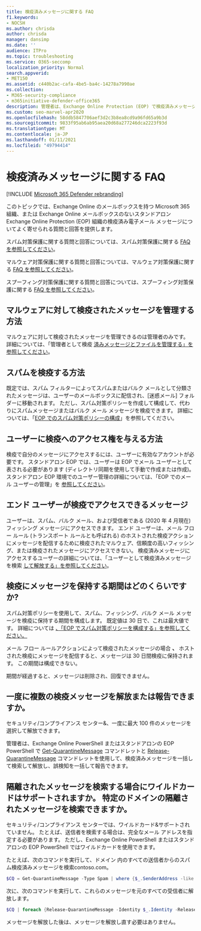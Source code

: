 ```yaml
---
title: 検疫済みメッセージに関する FAQ
f1.keywords:
- NOCSH
ms.author: chrisda
author: chrisda
manager: dansimp
ms.date: ''
audience: ITPro
ms.topic: troubleshooting
ms.service: O365-seccomp
localization_priority: Normal
search.appverid:
- MET150
ms.assetid: c440b2ac-cafa-4be5-ba4c-14278a7990ae
ms.collection:
- M365-security-compliance
- m365initiative-defender-office365
description: 管理者は、Exchange Online Protection (EOP) で検疫済みメッセージに関してよく寄せられる質問と回答を表示できます。
ms.custom: seo-marvel-apr2020
ms.openlocfilehash: 58ddb5847706aef3d2c3b8ea8cd9a96fd65a9b3d
ms.sourcegitcommit: 9833f95ab6ab95aea20d68a277246dca2223f93d
ms.translationtype: MT
ms.contentlocale: ja-JP
ms.lasthandoff: 01/11/2021
ms.locfileid: "49794414"
---
```

# <a name="quarantined-messages-faq"></a>検疫済みメッセージに関する FAQ

[!INCLUDE [Microsoft 365 Defender rebranding](../includes/microsoft-defender-for-office.md)]


このトピックでは、Exchange Online のメールボックスを持つ Microsoft 365 組織、または Exchange Online メールボックスのないスタンドアロン Exchange Online Protection (EOP) 組織の検疫済み電子メール メッセージについてよく寄せられる質問と回答を提供します。

スパム対策保護に関する質問と回答については、スパム対策保護に関する [FAQ を参照してください](anti-spam-protection-faq.md)。

マルウェア対策保護に関する質問と回答については、マルウェア対策保護に関する [FAQ を参照してください](anti-malware-protection-faq-eop.md)。

スプーフィング対策保護に関する質問と回答については、スプーフィング対策保護に関する [FAQ を参照してください](anti-spoofing-protection-faq.md)。

## <a name="how-do-i-manage-messages-that-were-quarantined-for-malware"></a>マルウェアに対して検疫されたメッセージを管理する方法

マルウェアに対して検疫されたメッセージを管理できるのは管理者のみです。 詳細については、「管理者として検疫 [済みメッセージとファイルを管理する」を参照してください](manage-quarantined-messages-and-files.md)。

## <a name="how-do-i-quarantine-spam"></a>スパムを検疫する方法

既定では、スパム フィルターによってスパムまたはバルク メールとして分類されたメッセージは、ユーザーのメールボックスに配信され、[迷惑メール] フォルダーに移動されます。 ただし、スパム対策ポリシーを作成して構成して、代わりにスパムメッセージまたはバルク メール メッセージを検疫できます。 詳細については、「[EOP でのスパム対策ポリシーの構成](configure-your-spam-filter-policies.md)」を参照してください。

## <a name="how-do-i-give-users-access-to-the-quarantine"></a>ユーザーに検疫へのアクセス権を与える方法

検疫で自分のメッセージにアクセスするには、ユーザーに有効なアカウントが必要です。 スタンドアロン EOP では、ユーザーは EOP でメール ユーザーとして表される必要があります (ディレクトリ同期を使用して手動で作成または作成)。 スタンドアロン EOP 環境でのユーザー管理の詳細については、「EOP でのメール ユーザーの管理」を [参照してください](manage-mail-users-in-eop.md)。

## <a name="what-messages-can-end-users-access-in-quarantine"></a>エンド ユーザーが検疫でアクセスできるメッセージ

ユーザーは、スパム、バルク メール、および受信者である (2020 年 4 月現在) フィッシング メッセージにアクセスできます。 エンド ユーザーは、メール フロー ルール (トランスポート ルールとも呼ばれる) のホストされた検疫アクションにメッセージを配信するために検疫されたマルウェア、信頼度の高いフィッシング、または検疫されたメッセージにアクセスできない。 検疫済みメッセージにアクセスするユーザーの詳細については、「ユーザーとして検疫済みメッセージを検索 [して解放する」を参照してください](find-and-release-quarantined-messages-as-a-user.md)。

## <a name="how-long-are-messages-kept-in-the-quarantine"></a>検疫にメッセージを保持する期間はどのくらいですか?

スパム対策ポリシーを使用して、スパム、フィッシング、バルク メール メッセージを検疫に保持する期間を構成します。 既定値は 30 日で、これは最大値です。 詳細については [、「EOP でスパム対策ポリシーを構成する」を参照してください。](configure-your-spam-filter-policies.md)

メール フロー ルールアクションによって検疫されたメッセージの場合 **、** ホストされた検疫にメッセージを配信すると、メッセージは 30 日間検疫に保持されます。 この期間は構成できない。

期間が経過すると、メッセージは削除され、回復できません。

## <a name="can-i-release-or-report-more-than-one-quarantined-message-at-a-time"></a>一度に複数の検疫メッセージを解放または報告できますか。

セキュリティ/コンプライアンス センター&、一度に最大 100 件のメッセージを選択して解放できます。

管理者は、Exchange Online PowerShell またはスタンドアロンの EOP PowerShell で [Get-QuarantineMessage](https://docs.microsoft.com/powershell/module/exchange/get-quarantinemessage) コマンドレットと [Release-QuarantineMessage](https://docs.microsoft.com/powershell/module/exchange/release-quarantinemessage) コマンドレットを使用して、検疫済みメッセージを一括して検索して解放し、誤検知を一括して報告できます。

## <a name="are-wildcards-supported-when-searching-for-quarantined-messages-can-i-search-for-quarantined-messages-for-a-specific-domain"></a>隔離されたメッセージを検索する場合にワイルドカードはサポートされますか。 特定のドメインの隔離されたメッセージを検索できますか。

セキュリティ/コンプライアンス センターでは、ワイルドカード&サポートされていません。 たとえば、送信者を検索する場合は、完全なメール アドレスを指定する必要があります。 ただし、Exchange Online PowerShell またはスタンドアロンの EOP PowerShell ではワイルドカードを使用できます。

たとえば、次のコマンドを実行して、ドメイン 内のすべての送信者からのスパム検疫済みメッセージを検索contoso.com。

```powershell
$CQ = Get-QuarantineMessage -Type Spam | where {$_.SenderAddress -like "*@contoso.com"}
```

次に、次のコマンドを実行して、これらのメッセージを元のすべての受信者に解放します。

```powershell
$CQ | foreach {Release-QuarantineMessage -Identity $_.Identity -ReleaseToAll}
```

メッセージを解放した後は、メッセージを解放し直す必要はありません。
